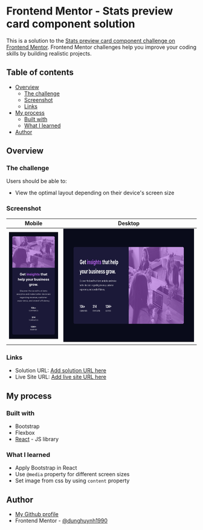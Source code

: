 # Frontend Mentor - Stats preview card component solution

This is a solution to the [Stats preview card component challenge on Frontend Mentor](https://www.frontendmentor.io/challenges/stats-preview-card-component-8JqbgoU62). Frontend Mentor challenges help you improve your coding skills by building realistic projects. 

## Table of contents

- [Overview](#overview)
  - [The challenge](#the-challenge)
  - [Screenshot](#screenshot)
  - [Links](#links)
- [My process](#my-process)
  - [Built with](#built-with)
  - [What I learned](#what-i-learned)
- [Author](#author)

## Overview

### The challenge

Users should be able to:

- View the optimal layout depending on their device's screen size

### Screenshot

Mobile                                            |  Desktop
:------------------------------------------------:|:---------------------------------------------------:
<img src="./screenshots/mobile.png" width="200">  |  <img src="./screenshots/desktop.png" height="300">

### Links

- Solution URL: [Add solution URL here](https://your-solution-url.com)
- Live Site URL: [Add live site URL here](https://your-live-site-url.com)

## My process

### Built with
- Bootstrap 
- Flexbox
- [React](https://reactjs.org/) - JS library

### What I learned

- Apply Bootstrap in React
- Use ```@media``` property for different screen sizes
- Set image from css by using ```content``` property

## Author

- [My Github profile](https://github.com/dunghuynh1990)
- Frontend Mentor - [@dunghuynh1990](https://www.frontendmentor.io/profile/dunghuynh1990)
